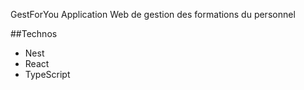 GestForYou
Application Web de gestion des formations du personnel

##Technos
- Nest  
- React  
- TypeScript  
